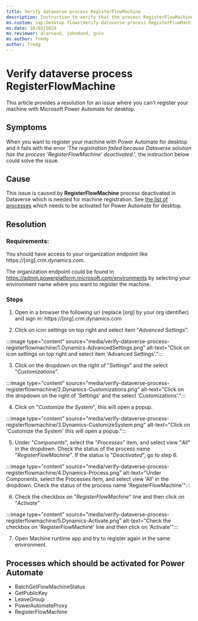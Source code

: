 ```yaml
---
title: Verify dataverse process RegisterFlowMachine 
description: Instruction to verify that the process RegisterFlowMachine is activated.
ms.custom: sap:Desktop flows\Verify dataverse process RegisterFlowMachine 
ms.date: 10/03/2024
ms.reviewer: alarnaud, johndund, guco
ms.author: fredg
author: fredg
---
```


# Verify dataverse process RegisterFlowMachine
This article provides a resolution for an issue where you can't register your machine with Microsoft Power Automate for desktop.

## Symptoms

When you want to register your machine with Power Automate for desktop and it fails with the error _'The registration failed because Dataverse solution has the process 'RegisterFlowMachine' deactivated.'_, the instruction below could solve the issue.

## Cause

This issue is caused by **RegisterFlowMachine** process deactivated in Dataverse which is needed for machine registration.
See [the list of processes](#processes-which-should-be-activated-for-power-automate) which needs to be activated for Power Automate for desktop.

## Resolution

### Requirements:
You should have access to your organization endpoint like https://[org].crm.dynamics.com.

The organization endpoint could be found in https://admin.powerplatform.microsoft.com/environments by selecting your environment name where you want to register the machine.

### Steps

1. Open in a browser the following url (replace [org] by your org identifier) and sign in: https://[org].crm.dynamics.com

1. Click on icon settings on top right and select item "_Advanced Settings_".

:::image type="content" source="media/verify-dataverse-process-registerflowmachine/1.Dynamics-AdvancedSettings.png" alt-text="Click on icon settings on top right and select item 'Advanced Settings'.":::

3. Click on the dropdown on the right of "_Settings_" and the select "_Customizations_".

:::image type="content" source="media/verify-dataverse-process-registerflowmachine/2.Dynamics-Customizations.png" alt-text="Click on the dropdown on the right of 'Settings' and the select 'Customizations'.":::

4. Click on "_Customize the System_", this will open a popup.

:::image type="content" source="media/verify-dataverse-process-registerflowmachine/3.Dynamics-CustomizeSystem.png" alt-text="Click on 'Customize the System' this will open a popup.":::

5. Under "_Components_", select the "_Processes_" item, and select view "_All_" in the dropdown. Check the status of the process name "_RegisterFlowMachine_". If the status is "_Deactivated_", go to step 6.

:::image type="content" source="media/verify-dataverse-process-registerflowmachine/4.Dynamics-Process.png" alt-text="Under Components, select the Processes item, and select view 'All' in the dropdown. Check the status of the process name 'RegisterFlowMachine'":::

6. Check the checkbox on "_RegisterFlowMachine_" line and then click on "_Activate_"

:::image type="content" source="media/verify-dataverse-process-registerflowmachine/5.Dynamics-Activate.png" alt-text="Check the checkbox on 'RegisterFlowMachine' line and then click on 'Activate'":::

7. Open Machine runtime app and try to register again in the same environment.


## Processes which should be activated for Power Automate

- BatchGetFlowMachineStatus
- GetPublicKey
- LeaveGroup
- PowerAutomateProxy
- RegisterFlowMachine